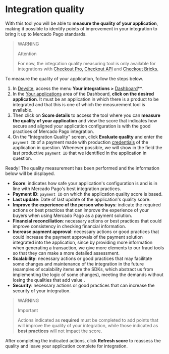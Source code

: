 # Integration quality

With this tool you will be able to **measure the quality of your application**, making it possible to identify points of improvement in your integration to bring it up to Mercado Pago standards.

> WARNING
>
> Attention
>
> For now, the integration quality measuring tool is only available for integrations with [Checkout Pro,](/developers/en/docs/checkout-pro/landing) [Checkout API](/developers/en/docs/checkout-api/landing) and [Checkout Bricks.](/developers/en/docs/checkout-bricks/landing)

To measure the quality of your application, follow the steps below.

1. In [Devsite](/developers/en/docs), access the menu **Your integrations >** [Dashboard](https://mercadopago[FAKER][URL][DOMAIN]/developers/panel)**.
2. In the [Your applications](/developers/en/guides/additional-content/dashboard/applications) area of ​​the Dashboard, **click on the desired application**. It must be an application in which there is a product to be integrated and that this is one of which the measurement tool is available.
3. Then click on **Score details** to access the tool where you can **measure the quality of your application** and view the score that indicates how secure and aligned your application configuration is with the good practices of Mercado Pago integration.
4. On the "Integration Quality" screen, click **Evaluate quality** and enter the `payment ID` of a payment made with production [credentials](/developers/en/guides/additional-content/credentials/credentials) of the application in question. Whenever possible, we will show in the field the last productive `payment ID` that we identified in the application in question.

Ready! The quality measurement has been performed and the information below will be displayed.

* **Score**: indicates how safe your application's configuration is and is in line with Mercado Pago's best integration practices.
* **Payment ID**: `payment ID` on which the application quality score is based.
* **Last update**: Date of last update of the application's quality score.
* **Improve the experience of the person who buys**: indicate the required actions or best practices that can improve the experience of your buyers when using Mercado Pago as a payment solution.
* **Financial reconciliation**: necessary actions or best practices that could improve consistency in checking financial information.
* **Increase payment approval**: necessary actions or good practices that could increase the payment approvals of the payment solution integrated into the application, since by providing more information when generating a transaction, we give more elements to our fraud tools so that they can make a more detailed assessment.
* **Scalability**: necessary actions or good practices that may facilitate some changes and maintenance of the integration in the future (examples of scalability items are the SDKs, which abstract us from implementing the logic of some changes), meeting the demands without losing the qualities that add value .
* **Security**: necessary actions or good practices that can increase the security of your integration.

> WARNING
>
> Important
>
> Actions indicated as **required** must be completed to add points that will improve the quality of your integration, while those indicated as **best practices** will not impact the score.

After completing the indicated actions, click **Refresh score** to reassess the quality and leave your application complete for integration.
